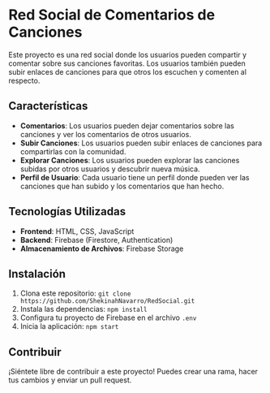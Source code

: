 # Red Social de Comentarios de Canciones

Este proyecto es una red social donde los usuarios pueden compartir y comentar sobre sus canciones favoritas. Los usuarios también pueden subir enlaces de canciones para que otros los escuchen y comenten al respecto.

## Características

- **Comentarios**: Los usuarios pueden dejar comentarios sobre las canciones y ver los comentarios de otros usuarios.
- **Subir Canciones**: Los usuarios pueden subir enlaces de canciones para compartirlas con la comunidad.
- **Explorar Canciones**: Los usuarios pueden explorar las canciones subidas por otros usuarios y descubrir nueva música.
- **Perfil de Usuario**: Cada usuario tiene un perfil donde pueden ver las canciones que han subido y los comentarios que han hecho.

## Tecnologías Utilizadas

- **Frontend**: HTML, CSS, JavaScript
- **Backend**: Firebase (Firestore, Authentication)
- **Almacenamiento de Archivos**: Firebase Storage

## Instalación

1. Clona este repositorio: `git clone https://github.com/ShekinahNavarro/RedSocial.git`
2. Instala las dependencias: `npm install`
3. Configura tu proyecto de Firebase en el archivo `.env`
4. Inicia la aplicación: `npm start`

## Contribuir

¡Siéntete libre de contribuir a este proyecto! Puedes crear una rama, hacer tus cambios y enviar un pull request.